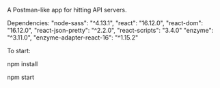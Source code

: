 A Postman-like app for hitting API servers.

Dependencies: 
    "node-sass": "^4.13.1",
    "react": "16.12.0",
    "react-dom": "16.12.0",
    "react-json-pretty": "^2.2.0",
    "react-scripts": "3.4.0"
    "enzyme": "^3.11.0",
    "enzyme-adapter-react-16": "^1.15.2"

To start:

npm install

npm start